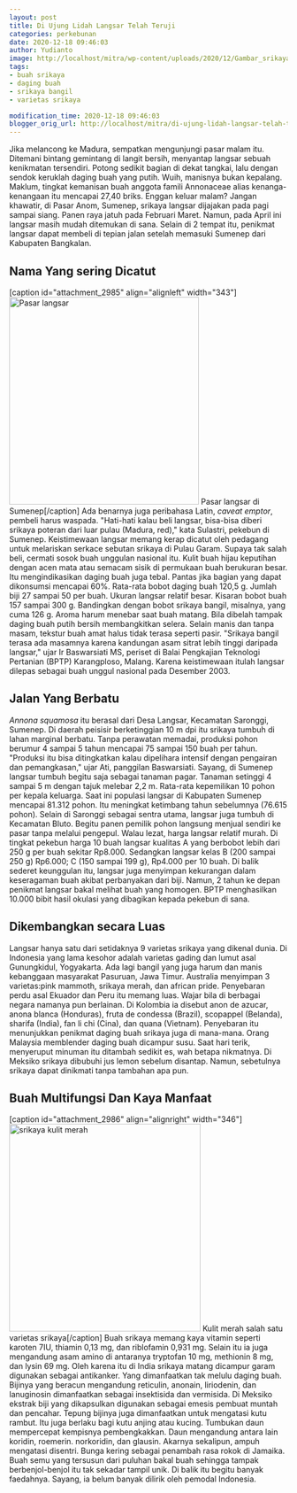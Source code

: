 ```yaml
---
layout: post
title: Di Ujung Lidah Langsar Telah Teruji
categories: perkebunan
date: 2020-12-18 09:46:03
author: Yudianto
image: http://localhost/mitra/wp-content/uploads/2020/12/Gambar_srikaya_936x768.jpg
tags:
- buah srikaya
- daging buah
- srikaya bangil
- varietas srikaya

modification_time: 2020-12-18 09:46:03
blogger_orig_url: http://localhost/mitra/di-ujung-lidah-langsar-telah-teruji.html
---
```


Jika melancong ke Madura, sempatkan mengunjungi pasar malam itu. Ditemani bintang gemintang di langit bersih, menyantap langsar sebuah kenikmatan tersendiri. Potong sedikit bagian di dekat tangkai, lalu dengan sendok keruklah daging buah yang putih. Wuih, manisnya bukan kepalang. Maklum, tingkat kemanisan buah anggota famili Annonaceae alias kenanga-kenangaan itu mencapai 27,40 briks.
Enggan keluar malam? Jangan khawatir, di Pasar Anom, Sumenep, srikaya langsar dijajakan pada pagi sampai siang. Panen raya jatuh pada Februari Maret. Namun, pada April ini langsar masih mudah ditemukan di sana.
Selain di 2 tempat itu, penikmat langsar dapat membeli di tepian jalan setelah memasuki Sumenep dari Kabupaten Bangkalan.
<h2 id="Dicatut">Nama Yang sering Dicatut</h2>
[caption id="attachment_2985" align="alignleft" width="343"]<a href="http://127.0.0.1/mitra/wp-content/uploads/2020/12/Gambar_langsat_702x768.jpg"><img class="wp-image-2985" src="http://127.0.0.1/mitra/wp-content/uploads/2020/12/Gambar_langsat_702x768.jpg" alt="Pasar langsar" width="343" height="375" /></a> Pasar langsar di Sumenep[/caption]
Ada benarnya juga peribahasa Latin, <i>caveat emptor</i>, pembeli harus waspada. "Hati-hati kalau beli langsar, bisa-bisa diberi srikaya poteran dari luar pulau (Madura, red)," kata Sulastri, pekebun di Sumenep. Keistimewaan langsar memang kerap dicatut oleh pedagang untuk melariskan serkace sebutan srikaya di Pulau Garam.
Supaya tak salah beli, cermati sosok buah unggulan nasional itu. Kulit buah hijau keputihan dengan acen mata atau semacam sisik di permukaan buah berukuran besar. Itu mengindikasikan daging buah juga tebal. Pantas jika bagian yang dapat dikonsumsi mencapai 60%. Rata-rata bobot daging buah 120,5 g. Jumlah biji 27 sampai 50 per buah.
Ukuran langsar relatif besar. Kisaran bobot buah 157 sampai 300 g. Bandingkan dengan bobot srikaya bangil, misalnya, yang cuma 126 g. Aroma harum menebar saat buah matang. Bila dibelah tampak daging buah putih bersih membangkitkan selera. Selain manis dan tanpa masam, tekstur buah amat halus tidak terasa seperti pasir.
"Srikaya bangil terasa ada masamnya karena kandungan asam sitrat lebih tinggi daripada langsar," ujar Ir Baswarsiati MS, periset di Balai Pengkajian Teknologi Pertanian (BPTP) Karangploso, Malang. Karena keistimewaan itulah langsar dilepas sebagai buah unggul nasional pada Desember 2003.
<h2 id="Berbatu">Jalan Yang Berbatu</h2>
<i>Annona squamosa</i> itu berasal dari Desa Langsar, Kecamatan Saronggi, Sumenep. Di daerah peisisir berketinggian 10 m dpi itu srikaya tumbuh di lahan marginal berbatu. Tanpa perawatan memadai, produksi pohon berumur 4 sampai 5 tahun mencapai 75 sampai 150 buah per tahun.
"Produksi itu bisa ditingkatkan kalau dipelihara intensif dengan pengairan dan pemangkasan," ujar Ati, panggilan Baswarsiati. Sayang, di Sumenep langsar tumbuh begitu saja sebagai tanaman pagar. Tanaman setinggi 4 sampai 5 m dengan tajuk melebar 2,2 m. Rata-rata kepemilikan 10 pohon per kepala keluarga.
Saat ini populasi langsar di Kabupaten Sumenep mencapai 81.312 pohon. Itu meningkat ketimbang tahun sebelumnya (76.615 pohon). Selain di Saronggi sebagai sentra utama, langsar juga tumbuh di Kecamatan Bluto. Begitu panen pemilik pohon langsung menjual sendiri ke pasar tanpa melalui pengepul. Walau lezat, harga langsar relatif murah. Di tingkat pekebun harga 10 buah langsar kualitas A yang berbobot lebih dari 250 g per buah sekitar Rp8.000.
Sedangkan langsar kelas B (200 sampai 250 g) Rp6.000; C (150 sampai 199 g), Rp4.000 per 10 buah. Di balik sederet keunggulan itu, langsar juga menyimpan kekurangan dalam keseragaman buah akibat perbanyakan dari biji. Namun, 2 tahun ke depan penikmat langsar bakal melihat buah yang homogen. BPTP menghasilkan 10.000 bibit hasil okulasi yang dibagikan kepada pekebun di sana.
<h2 id="Luas">Dikembangkan secara Luas</h2>
Langsar hanya satu dari setidaknya 9 varietas srikaya yang dikenal dunia. Di Indonesia yang lama kesohor adalah varietas gading dan lumut asal Gunungkidul, Yogyakarta. Ada lagi bangil yang juga harum dan manis kebanggaan masyarakat Pasuruan, Jawa Timur. Australia menyimpan 3 varietas:pink mammoth, srikaya merah, dan african pride.
Penyebaran perdu asal Ekuador dan Peru itu memang luas. Wajar bila di berbagai negara namanya pun berlainan. Di Kolombia ia disebut anon de azucar, anona blanca (Honduras), fruta de condessa (Brazil), scopappel (Belanda), sharifa (India), fan li chi (Cina), dan quana (Vietnam).
Penyebaran itu menunjukkan penikmat daging buah srikaya juga di mana-mana. Orang Malaysia memblender daging buah dicampur susu. Saat hari terik, menyeruput minuman itu ditambah sedikit es, wah betapa nikmatnya. Di Meksiko srikaya dibubuhi jus lemon sebelum disantap. Namun, sebetulnya srikaya dapat dinikmati tanpa tambahan apa pun.
<h2 id="Multifungsi">Buah Multifungsi Dan Kaya Manfaat</h2>
[caption id="attachment_2986" align="alignright" width="346"]<a href="http://127.0.0.1/mitra/wp-content/uploads/2020/12/Gambar_srikaya1_708x768.jpg"><img class="wp-image-2986" src="http://127.0.0.1/mitra/wp-content/uploads/2020/12/Gambar_srikaya1_708x768.jpg" alt="srikaya kulit merah" width="346" height="375" /></a> Kulit merah salah satu varietas srikaya[/caption]
Buah srikaya memang kaya vitamin seperti karoten 7IU, thiamin 0,13 mg, dan riblofamin 0,931 mg. Selain itu ia juga mengandung asam amino di antaranya tryptofan 10 mg, methionin 8 mg, dan lysin 69 mg. Oleh karena itu di India srikaya matang dicampur garam digunakan sebagai antikanker.
Yang dimanfaatkan tak melulu daging buah. Bijinya yang beracun mengandung reticulin, anonain, liriodenin, dan lanuginosin dimanfaatkan sebagai insektisida dan vermisida. Di Meksiko ekstrak biji yang dikapsulkan digunakan sebagai emesis pembuat muntah dan pencahar. Tepung bijinya juga dimanfaatkan untuk mengatasi kutu rambut. Itu juga berlaku bagi kutu anjing atau kucing.
Tumbukan daun mempercepat kempisnya pembengkakkan. Daun mengandung antara lain koridin, roemerin. norkoridin, dan glausin. Akarnya sekalipun, ampuh mengatasi disentri. Bunga kering sebagai penambah rasa rokok di Jamaika.
Buah semu yang tersusun dari puluhan bakal buah sehingga tampak berbenjol-benjol itu tak sekadar tampil unik. Di balik itu begitu banyak faedahnya. Sayang, ia belum banyak dilirik oleh pemodal Indonesia.
